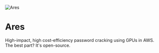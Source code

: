 ![Ares](https://vignette.wikia.nocookie.net/godofwar/images/7/78/Gowa-ares.jpg/revision/latest?cb=20130119004526)

# Ares
High-impact, high cost-efficiency password cracking using GPUs in AWS. The best part? It's open-source.
